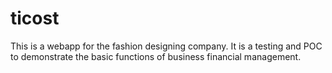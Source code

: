 # ticost
This is a webapp for the fashion designing company. It is a testing and POC to demonstrate the basic functions of business financial management.
